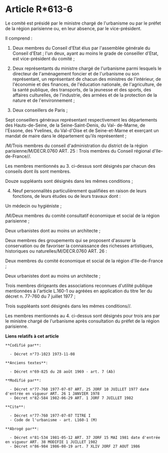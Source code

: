 # Article R*613-6

Le comité est présidé par le ministre chargé de l'urbanisme ou par le préfet de la région parisienne ou, en leur absence, par
le vice-président.

Il comprend :          

1. Deux membres du Conseil d'Etat élus par l'assemblée générale du Conseil d'Etat ; l'un deux, ayant au moins le grade de
conseiller d'Etat, est vice-président du comité ;

2. Deux représentants du ministre chargé de l'urbanisme parmi lesquels le directeur de l'aménagement foncier et de
l'urbanisme ou son représentant, un représentant de chacun des ministres de l'intérieur, de l'économie et des finances, de
l'éducation nationale, de l'agriculture, de la santé publique, des transports, de la jeunesse et des sports, des affaires
culturelles, de l'industrie, des armées et de la protection de la nature et de l'environnement ;

3. Deux conseillers de Paris ;

Sept conseillers généraux représentant respectivement les départements des Hauts-de-Seine, de la Seine-Saint-Denis, du Val-
de-Marne, de l'Essone, des Yvelines, du Val-d'Oise et de Seine-et-Marne et exerçant un mandat de maire dans le département
qu'ils représentent ;

/M/Trois membres du conseil d'administration du district de la région parisienne/M/DECR.0760 ART. 25 : Trois membres du
Conseil régional d'Ile-de-France//.

Les membres mentionnés au 3. ci-dessus sont désignés par chacun des conseils dont ils sont membres.

Douze suppléants sont désignés dans les mêmes conditions ;

4. Neuf personnalités particulièrement qualifiées en raison de leurs fonctions, de leurs études ou de leurs travaux dont :

Un médecin ou hygiéniste ;

/M/Deux membres du comité consultatif économique et social de la région parisienne ;

Deux urbanistes dont au moins un architecte ;

Deux membres des groupements qui se proposent d'assurer la conservation ou de favoriser la connaissance des richesses
artistiques, historiques ou naturelles/M/DECR.0760 ART. 26 :

Deux membres du comité économique et social de la région d'Ile-de-France ;

Deux urbanistes dont au moins un architecte ;

Trois membres dirigeants des associations reconnues d'utilité publique mentionnées à l'article L.160-1 ou agréées en
application du titre 1er du décret n. 77-760 du 7 juillet 1977 ;

Trois suppléants sont désignés dans les mêmes conditions//.

Les membres mentionnés au 4. ci-dessus sont désignés pour trois ans par le ministre chargé de l'urbanisme après consultation
du préfet de la région parisienne.

**Liens relatifs à cet article**

	**Codifié par**:

	  - Décret n°73-1023 1973-11-08

	**Anciens textes**:

	  - Décret n°69-825 du 28 août 1969 - art. 7 (Ab)

	**Modifié par**:

	  - Décret n°77-760 1977-07-07 ART. 25 JORF 10 JUILLET 1977 date d'entrée en vigueur ART. 26 1 JANVIER 1978
	  - Décret n°82-584 1982-06-29 ART. 1 JORF 7 JUILLET 1982

	**Cite**:

	  - Décret n°77-760 1977-07-07 TITRE I
	  - Code de l'urbanisme - art. L160-1 (M)

	**Abrogé par**:

	  - Décret n°81-534 1981-05-12 ART. 37 JORF 15 MAI 1981 date d'entrée en vigueur ART. 38 MODIFIE 1 JUILLET 1982
	  - Décret n°86-984 1986-08-19 art. 7 XLIV JORF 27 AOUT 1986
